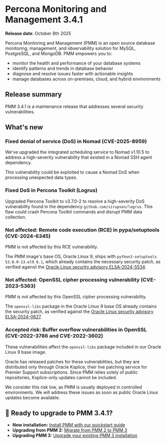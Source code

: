 # Percona Monitoring and Management 3.4.1

**Release date**: October 8th 2025

Percona Monitoring and Management (PMM) is an open source database monitoring, management, and observability solution for MySQL, PostgreSQL, and MongoDB. PMM empowers you to:

- monitor the health and performance of your database systems
- identify patterns and trends in database behavior
- diagnose and resolve issues faster with actionable insights
- manage databases across on-premises, cloud, and hybrid environments

## Release summary

PMM 3.4.1 is a maintenance release that addresses several security vulnerabilities.

## What's new

### Fixed denial of service (DoS) in Nomad (CVE-2025-8959)
We've upgraded the integrated scheduling service to Nomad v1.10.5 to address a high-severity vulnerability that existed in a Nomad SSH agent dependency. 

This vulnerability could be exploited to cause a Nomad DoS when processing unexpected data types.

### Fixed DoS in Percona Toolkit (Logrus)
Upgraded Percona Toolkit to v3.7.0-2 to resolve a high-severity DoS vulnerability found in the dependency `github.com/sirupsen/logrus`. This flaw could crash Percona Toolkit commands and disrupt PMM data collection.

### Not affected: Remote code execution (RCE) in pypa/setuptools (CVE-2024-6345)
PMM is not affected by this RCE vulnerability. 

The PMM image's base OS, Oracle Linux 9, ships with `python3-setuptools 53.0.0-13.el9_6.1`, which already contains the necessary security patch, as verified against the [Oracle Linux security advisory ELSA-2024-5534](https://linux.oracle.com/errata/ELSA-2024-5534.html).

### Not affected: OpenSSL cipher processing vulnerability (CVE-2023-5363)
PMM is not affected by this OpenSSL cipher processing vulnerability. 

The `openssl-libs` package in the Oracle Linux 9 base OS already contains the security patch, as verified against the [Oracle Linux security advisory ELSA-2024-0627](https://linux.oracle.com/errata/ELSA-2024-0627.html).

### Accepted risk: Buffer overflow vulnerabilities in OpenSSL (CVE-2022-3786 and CVE-2022-3602)

These vulnerabilities affect the `openssl-libs` package included in our Oracle Linux 9 base image.

Oracle has released patches for these vulnerabilities, but they are distributed only through Oracle Ksplice, their live patching service for Premier Support subscriptions. Since PMM relies solely of public repositories, Ksplice-only updates cannot be included.

We consider this risk low, as PMM is usually deployed in controlled environments. We will address these issues as soon as public Oracle Linux updates become available.

## 🚀 Ready to upgrade to PMM 3.4.1?

- **New installation:** [Install PMM with our quickstart guide](../quickstart/quickstart.md)
- **Upgrading from PMM 2:** [Migrate from PMM 2 to PMM 3](../pmm-upgrade/migrating_from_pmm_2.md)
- **Upgrading PMM 3:** [Upgrade your existing PMM 3 installation](../pmm-upgrade/index.md) 

